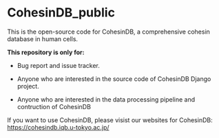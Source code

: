 # CohesinDB_public
This is the open-source code for CohesinDB, a comprehensive cohesin database in human cells.

**This repository is only for:**

- Bug report and issue tracker.

- Anyone who are interested in the source code of CohesinDB Django project. 

- Anyone who are interested in the data processing pipeline and contruction of CohesinDB



If you want to use CohesinDB, please visist our websites for CohesinDB: https://cohesindb.iqb.u-tokyo.ac.jp/

